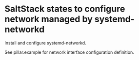 # SaltStack states to configure network managed by systemd-networkd

Install and configure systemd-networkd.

See pillar.example for network interface configuration definition.
